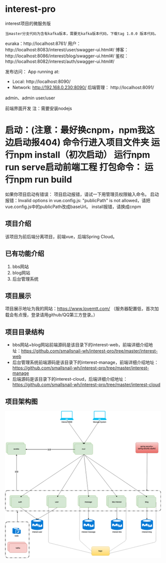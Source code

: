 # interest-pro
interest项目的微服务版
```
当master分支代码为含有kafka版本，需要无kafka版本代码，下载tag 1.0.0 版本代码。
```
euraka：http://localhost:8761/
用户：http://localhost:8083/interest/user/swagger-ui.html#/
博客：http://localhost:8086/interest/blog/swagger-ui.html#/
鉴权：http://localhost:8082/interest/auth/swagger-ui.html#/

发布访问：
App running at:
  - Local:   http://localhost:8090/
  - Network: http://192.168.0.230:8090/
  后端管理：
  http://localhost:8091/
  
  admin、admin  user/user

前端界面开发
注：需要安装nodejs

启动：(注意：最好换cnpm，npm我这边启动报404)
命令行进入项目文件夹
运行npm install（初次启动）
运行npm run serve启动前端工程
打包命令： 运行npm run build
=====================
如果你项目启动有错误：
项目启动报错，请试一下用管理员权限输入命令。
启动报错：Invalid options in vue.config.js: "publicPath" is not allowed，请把vue.config.js中的publicPath改成baseUrl。
install报错，请换成cnpm

## 项目介绍
  该项目为前后端分离项目，前端vue，后端Spring Cloud。
  
## 已有功能介绍
  1. bbs网站
  2. blog网站
  3. 后台管理系统
  
## 项目展示
  项目展示地址为我的网站：https://www.lovemtt.com/ （服务器配置低，首次加载会有点慢，登录请用github/QQ第三方登录。）
  
## 项目目录结构
- bbs网站+blog网站前端源码是该目录下的interest-web，前端详细介绍地址：https://github.com/smallsnail-wh/interest-pro/tree/master/interest-web
- 后台管理系统前端源码是该目录下的interest-manage，前端详细介绍地址：https://github.com/smallsnail-wh/interest-pro/tree/master/interest-manage
- 后端源码是该目录下的interest-cloud，后端详细介绍地址：https://github.com/smallsnail-wh/interest-pro/tree/master/interest-cloud

## 项目架构图
![interest-pro架构图](https://github.com/smallsnail-wh/images/blob/master/Untitled%20Diagram.png)
